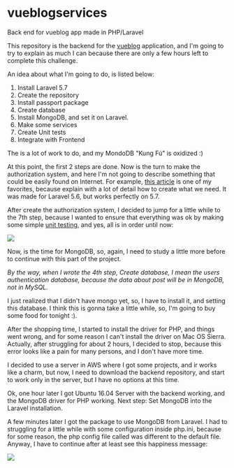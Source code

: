 # vueblogservices
Back end for vueblog app made in PHP/Laravel

This repository is the backend for the [vueblog](https://github.com/gersonmontenegro/vueblog) application, and I'm going to try to explain as much I can because there are only a few hours left to complete this challenge.

An idea about what I'm going to do, is listed below:

 1. Install Laravel 5.7
 2. Create the repository
 3. Install passport package
 4. Create database
 5. Install MongoDB, and set it on Laravel.
 6. Make some services
 7. Create Unit tests
 8. Integrate with Frontend

The is a lot of work to do, and my MondoDB "Kung Fú" is oxidized :)

At this point, the first 2 steps are done. Now is the turn to make the authorization system, and here I'm not going to describe something that could be easily found on Internet. For example, [this article](https://medium.com/modulr/create-api-authentication-with-passport-of-laravel-5-6-1dc2d400a7f) is one of my favorites, because explain with a lot of detail how to create what we need. It was made for Laravel 5.6, but works perfectly on 5.7.

After create the authorization system, I decided to jump for a little while to the 7th step, because I wanted to ensure that everything was ok by making some simple [unit testing](https://github.com/gersonmontenegro/vueblogservices/blob/master/tests/Unit/AuthTest.php), and yes, all is in order until now:

![](https://lh3.googleusercontent.com/ZvYnWqKUIdbWnnwmqlP-Nvg-ZQgvIoSAq2x7wXYOrhtpLxTFET2eiUy9lvkxYHFmRl1geeHu30es=s900)

Now, is the time for MongoDB, so, again, I need to study a little more before to continue with this part of the project.

*By the way, when I wrote the 4th step, Create database, I mean the users authentication database, because the data about post will be in MongoDB, not in MySQL.*

I just realized that I didn't have mongo yet, so, I have to install it, and setting this database. I think this is gonna take a little while, so, I'm going to buy some food for tonight :).

After the shopping time, I started to install the driver for PHP, and things went wrong, and for some reason I can't install the driver on Mac OS Sierra. Actually, after struggling for about 2 hours, I decided to stop, because this error looks like a pain for many persons, and I don't have more time.

I decided to use a server in AWS where I got some projects, and ir works like a charm, but now, I need to download the backend repository, and start to work only in the server, but I have no options at this time.

Ok, one hour later I got Ubuntu 16.04 Server with the backend working, and the MongoDB driver for PHP working. Next step: Set MongoDB into the Laravel installation.

A few minutes later I got the package to use MongoDB from Laravel. I had to struggling for a little while with some configuration inside php.ini, because for some reason, the php config file called was different to the default file. Anyway, I have to continue after at least see this happiness message:

![](https://lh3.googleusercontent.com/tFLXAbxYEZh26-mBbvWXNn9-94W9hTNI-fhSMlYRQ1Zdusc0TXZdLT2mh0EGBUQVHWE60H_RA88p=s800)

